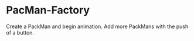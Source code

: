# PacMan-Factory
Create a PackMan and begin animation. Add more PackMans with the push of a button. 
